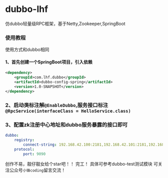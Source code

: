 # dubbo-lhf
仿dubbo轻量级RPC框架，基于Netty,Zookeeper,SpringBoot
### 使用教程
使用方式和dubbo相同
#### 1、首先创建一个SpringBoot项目，引入依赖
```xml
<dependency>
    <groupId>com.lhf.dubbo</groupId>
    <artifactId>dubbo-config-spring</artifactId>
    <version>1.0-SNAPSHOT</version>
</dependency>
```

### 2、启动类标注解`@EnableDubbo`,服务接口标注`@RpcService(interfaceClass = HelloService.class)`
### 3、配置zk注册中心地址和dubbo服务暴露的接口即可
```yml
dubbo:
    registry:
        connect-string: 192.168.42.100:2181,192.168.42.101:2181,192.168.42.102:2181
    protocol:
        port: 9090
```
创作不易，靓仔靓女给个star吧！！
完工！
具体可参考dubbo-test测试模块
可关注公众号`小锋coding`留言交流！
